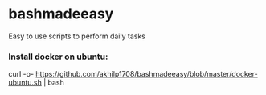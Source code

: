 # bashmadeeasy
Easy to use scripts to perform daily tasks

### Install docker on ubuntu:
curl -o- https://github.com/akhilp1708/bashmadeeasy/blob/master/docker-ubuntu.sh | bash
